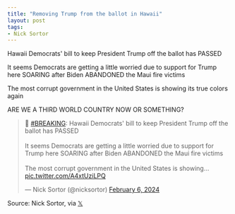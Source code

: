 ```yaml
---
title: "Removing Trump from the ballot in Hawaii"
layout: post
tags:
- Nick Sortor
---
```


Hawaii Democrats' bill to keep President Trump off the ballot has PASSED

It seems Democrats are getting a little worried due to support for Trump here SOARING after Biden ABANDONED the Maui fire victims

The most corrupt government in the United States is showing its true colors again

ARE WE A THIRD WORLD COUNTRY NOW OR SOMETHING?

<blockquote class="twitter-tweet"><p lang="en" dir="ltr">🚨 <a href="https://twitter.com/hashtag/BREAKING?src=hash&amp;ref_src=twsrc%5Etfw">#BREAKING</a>: Hawaii Democrats' bill to keep President Trump off the ballot has PASSED<br /><br />It seems Democrats are getting a little worried due to support for Trump here SOARING after Biden ABANDONED the Maui fire victims<br /><br />The most corrupt government in the United States is showing… <a href="https://t.co/A4xtUziLPQ">pic.twitter.com/A4xtUziLPQ</a></p>&mdash; Nick Sortor (@nicksortor) <a href="https://twitter.com/nicksortor/status/1754987226390532132?ref_src=twsrc%5Etfw">February 6, 2024</a></blockquote> <script async src="https://platform.twitter.com/widgets.js" charset="utf-8"></script>

Source: Nick Sortor, via [𝕏](https://x.com)
